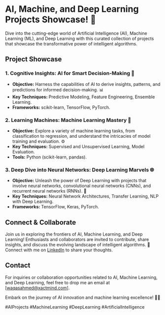 # AI, Machine, and Deep Learning Projects Showcase! 🤖

Dive into the cutting-edge world of Artificial Intelligence (AI), Machine Learning (ML), and Deep Learning with this curated collection of projects that showcase the transformative power of intelligent algorithms.

## Project Showcase

### 1. **Cognitive Insights: AI for Smart Decision-Making 🧠**
   - **Objective:** Harness the capabilities of AI to derive insights, patterns, and predictions for informed decision-making. 📊
   - **Key Techniques:** Predictive Modeling, Feature Engineering, Ensemble Learning.
   - **Frameworks:** scikit-learn, TensorFlow, PyTorch.

### 2. **Learning Machines: Machine Learning Mastery 🤖**
   - **Objective:** Explore a variety of machine learning tasks, from classification to regression, and understand the intricacies of model training and evaluation. ⚙️
   - **Key Techniques:** Supervised and Unsupervised Learning, Model Evaluation.
   - **Tools:** Python (scikit-learn, pandas).

### 3. **Deep Dive into Neural Networks: Deep Learning Marvels 🌐**
   - **Objective:** Unleash the power of Deep Learning with projects that involve neural networks, convolutional neural networks (CNNs), and recurrent neural networks (RNNs). 🌟
   - **Key Techniques:** Neural Network Architectures, Transfer Learning, NLP with Deep Learning.
   - **Frameworks:** TensorFlow, Keras, PyTorch.

## Connect & Collaborate

Join us in exploring the frontiers of AI, Machine Learning, and Deep Learning! Enthusiasts and collaborators are invited to contribute, share insights, and discuss the evolving landscape of intelligent algorithms. 🤝 Connect with me on [LinkedIn](https://www.linkedin.com/in/waqas-ahmed006/) to share your thoughts.

## Contact

For inquiries or collaboration opportunities related to AI, Machine Learning, and Deep Learning, feel free to drop me an email at [waqasahmed@xactmind.com].

Embark on the journey of AI innovation and machine learning excellence! 🚀🧠

#AIProjects #MachineLearning #DeepLearning #ArtificialIntelligence
